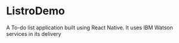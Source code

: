 # ListroDemo
A To-do list application built using React Native. It uses IBM Watson services in its delivery
